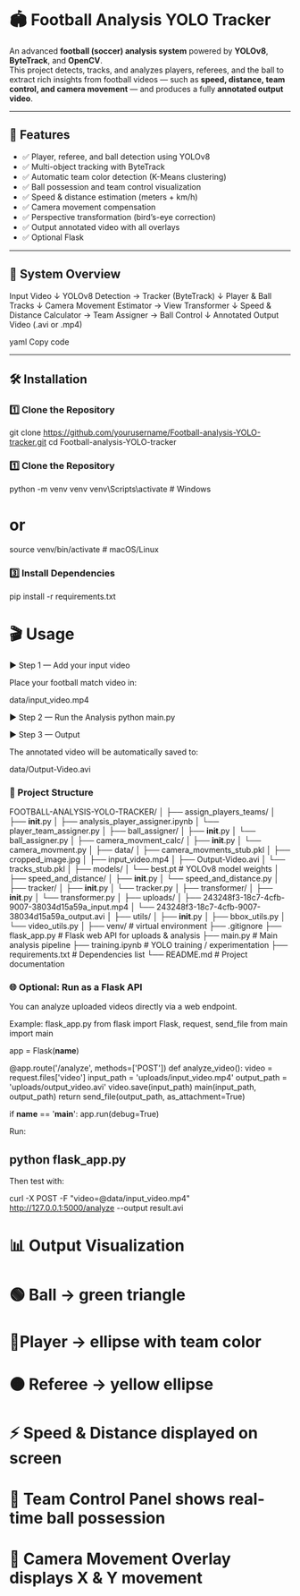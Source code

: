 # 🏟️ Football Analysis YOLO Tracker  

An advanced **football (soccer) analysis system** powered by **YOLOv8**, **ByteTrack**, and **OpenCV**.  
This project detects, tracks, and analyzes players, referees, and the ball to extract rich insights from football videos — such as **speed, distance, team control, and camera movement** — and produces a fully **annotated output video**.

---

## 🚀 Features  

- ✅ Player, referee, and ball detection using YOLOv8  
- ✅ Multi-object tracking with ByteTrack  
- ✅ Automatic team color detection (K-Means clustering)  
- ✅ Ball possession and team control visualization  
- ✅ Speed & distance estimation (meters + km/h)  
- ✅ Camera movement compensation  
- ✅ Perspective transformation (bird’s-eye correction)  
- ✅ Output annotated video with all overlays  
- ✅ Optional Flask

---

## 🧠 System Overview  

Input Video
↓
YOLOv8 Detection → Tracker (ByteTrack)
↓
Player & Ball Tracks
↓
Camera Movement Estimator → View Transformer
↓
Speed & Distance Calculator → Team Assigner → Ball Control
↓
Annotated Output Video (.avi or .mp4)

yaml
Copy code

---

## 🛠️ Installation  

### 1️⃣ Clone the Repository 

git clone https://github.com/yourusername/Football-analysis-YOLO-tracker.git
cd Football-analysis-YOLO-tracker


### 1️⃣ Clone the Repository 
python -m venv venv
venv\Scripts\activate     # Windows
# or
source venv/bin/activate  # macOS/Linux

### 3️⃣ Install Dependencies
pip install -r requirements.txt

# 🎬 Usage
▶ Step 1 — Add your input video

Place your football match video in:

data/input_video.mp4

▶ Step 2 — Run the Analysis
python main.py

▶ Step 3 — Output

The annotated video will be automatically saved to:

data/Output-Video.avi

### 📂 Project Structure
FOOTBALL-ANALYSIS-YOLO-TRACKER/
│
├── assign_players_teams/
│   ├── __init__.py
│   ├── analysis_player_assigner.ipynb
│   └── player_team_assigner.py
│
├── ball_assigner/
│   ├── __init__.py
│   └── ball_assigner.py
│
├── camera_movment_calc/
│   ├── __init__.py
│   └── camera_movment.py
│
├── data/
│   ├── camera_movments_stub.pkl
│   ├── cropped_image.jpg
│   ├── input_video.mp4
│   ├── Output-Video.avi
│   └── tracks_stub.pkl
│
├── models/
│   └── best.pt                     # YOLOv8 model weights
│
├── speed_and_distance/
│   ├── __init__.py
│   └── speed_and_distance.py
│
├── tracker/
│   ├── __init__.py
│   └── tracker.py
│
├── transformer/
│   ├── __init__.py
│   └── transformer.py
│
├── uploads/
│   ├── 243248f3-18c7-4cfb-9007-38034d15a59a_input.mp4
│   └── 243248f3-18c7-4cfb-9007-38034d15a59a_output.avi
│
├── utils/
│   ├── __init__.py
│   ├── bbox_utils.py
│   └── video_utils.py
│
├── venv/                           # virtual environment
├── .gitignore
├── flask_app.py                    # Flask web API for uploads & analysis
├── main.py                         # Main analysis pipeline
├── training.ipynb                  # YOLO training / experimentation
├── requirements.txt                # Dependencies list
└── README.md                       # Project documentation

### 🌐 Optional: Run as a Flask API

You can analyze uploaded videos directly via a web endpoint.

Example: flask_app.py
from flask import Flask, request, send_file
from main import main

app = Flask(__name__)

@app.route('/analyze', methods=['POST'])
def analyze_video():
    video = request.files['video']
    input_path = 'uploads/input_video.mp4'
    output_path = 'uploads/output_video.avi'
    video.save(input_path)
    main(input_path, output_path)
    return send_file(output_path, as_attachment=True)

if __name__ == '__main__':
    app.run(debug=True)


Run:

## python flask_app.py


Then test with:

curl -X POST -F "video=@data/input_video.mp4" http://127.0.0.1:5000/analyze --output result.avi

# 📊 Output Visualization

# 🟢 Ball → green triangle

# 🔵Player → ellipse with team color

# 🟠 Referee → yellow ellipse

# ⚡ Speed & Distance displayed on screen

# 🎯 Team Control Panel shows real-time ball possession

# 🎥 Camera Movement Overlay displays X & Y movement
